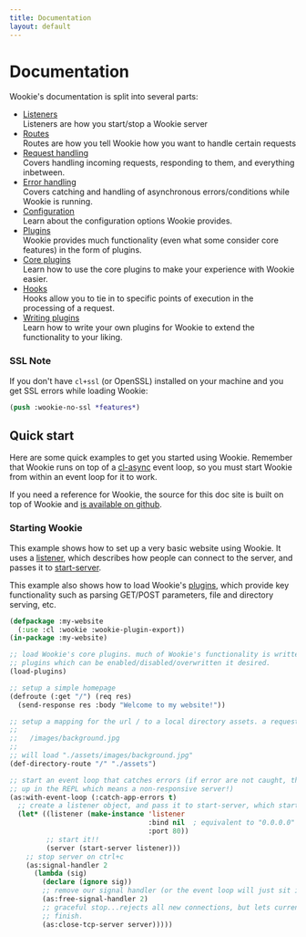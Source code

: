 ```yaml
---
title: Documentation
layout: default
---
```


<a id="documentation"></a>
Documentation
=============
Wookie's documentation is split into several parts:

- [Listeners](/docs/listeners)<br>
  Listeners are how you start/stop a Wookie server
- [Routes](/docs/routes)<br>
  Routes are how you tell Wookie how you want to handle certain requests
- [Request handling](/docs/request-handling)<br>
  Covers handling incoming requests, responding to them, and everything inbetween.
- [Error handling](/docs/error-handling)<br>
  Covers catching and handling of asynchronous errors/conditions while Wookie is
  running.
- [Configuration](/docs/config)<br>
  Learn about the configuration options Wookie provides.
- [Plugins](/docs/plugins)<br>
  Wookie provides much functionality (even what some consider core features) in
  the form of plugins.
- [Core plugins](/docs/core-plugins)<br>
  Learn how to use the core plugins to make your experience with Wookie easier.
- [Hooks](/docs/hooks)<br>
  Hooks allow you to tie in to specific points of execution in the processing of
  a request.
- [Writing plugins](/docs/writing-plugins)<br>
  Learn how to write your own plugins for Wookie to extend the functionality to
  your liking.

<a id="ssl-note"></a>
### SSL Note
If you don't have `cl+ssl` (or OpenSSL) installed on your machine and you get
SSL errors while loading Wookie:

```lisp
(push :wookie-no-ssl *features*)
```

<a id="quick-start"></a>
Quick start
-----------
Here are some quick examples to get you started using Wookie. Remember that
Wookie runs on top of a [cl-async](http://orthecreedence.github.com/cl-async) event loop, so you must start
Wookie from within an event loop for it to work.

If you need a reference for Wookie, the source for this doc site is built on top
of Wookie and [is available on github](https://github.com/orthecreedence/wookie-doc).

### Starting Wookie
This example shows how to set up a very basic website using Wookie. It uses a
[listener](/docs/listeners#listener), which describes how people can connect to
the server, and passes it to [start-server](/docs/listeners#start-server).

This example also shows how to load Wookie's [plugins](/docs/plugins),
which provide key functionality such as parsing GET/POST parameters, file and
directory serving, etc.

```lisp
(defpackage :my-website
  (:use :cl :wookie :wookie-plugin-export))
(in-package :my-website)

;; load Wookie's core plugins. much of Wookie's functionality is written as
;; plugins which can be enabled/disabled/overwritten it desired.
(load-plugins)

;; setup a simple homepage
(defroute (:get "/") (req res)
  (send-response res :body "Welcome to my website!"))

;; setup a mapping for the url / to a local directory assets. a request for
;; 
;;   /images/background.jpg
;;
;; will load "./assets/images/background.jpg"
(def-directory-route "/" "./assets")

;; start an event loop that catches errors (if error are not caught, they wind
;; up in the REPL which means a non-responsive server!)
(as:with-event-loop (:catch-app-errors t)
  ;; create a listener object, and pass it to start-server, which starts Wookie
  (let* ((listener (make-instance 'listener
                                  :bind nil  ; equivalent to "0.0.0.0" aka "don't care"
                                  :port 80))
         ;; start it!!
         (server (start-server listener)))
    ;; stop server on ctrl+c
    (as:signal-handler 2
      (lambda (sig)
        (declare (ignore sig))
        ;; remove our signal handler (or the event loop will just sit indefinitely)
        (as:free-signal-handler 2)
        ;; graceful stop...rejects all new connections, but lets current requests
        ;; finish.
        (as:close-tcp-server server)))))
```

